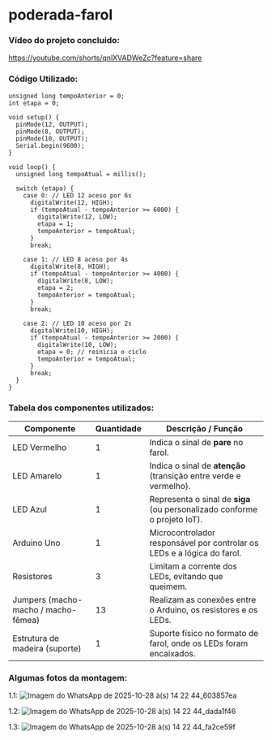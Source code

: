 # poderada-farol


### Vídeo do projeto concluido:

https://youtube.com/shorts/qnlXVADWeZc?feature=share  


### Código Utilizado:

```
unsigned long tempoAnterior = 0;
int etapa = 0;

void setup() {
  pinMode(12, OUTPUT);
  pinMode(8, OUTPUT);
  pinMode(10, OUTPUT);
  Serial.begin(9600);
}

void loop() {
  unsigned long tempoAtual = millis();

  switch (etapa) {
    case 0: // LED 12 aceso por 6s
      digitalWrite(12, HIGH);
      if (tempoAtual - tempoAnterior >= 6000) {
        digitalWrite(12, LOW);
        etapa = 1;
        tempoAnterior = tempoAtual;
      }
      break;

    case 1: // LED 8 aceso por 4s
      digitalWrite(8, HIGH);
      if (tempoAtual - tempoAnterior >= 4000) {
        digitalWrite(8, LOW);
        etapa = 2;
        tempoAnterior = tempoAtual;
      }
      break;

    case 2: // LED 10 aceso por 2s
      digitalWrite(10, HIGH);
      if (tempoAtual - tempoAnterior >= 2000) {
        digitalWrite(10, LOW);
        etapa = 0; // reinicia o ciclo
        tempoAnterior = tempoAtual;
      }
      break;
  }
}

```


### Tabela dos componentes utilizados:

| **Componente**                      | **Quantidade** | **Descrição / Função**                                                                 |
|------------------------------------|----------------|-----------------------------------------------------------------------------------------|
| LED Vermelho                       | 1              | Indica o sinal de **pare** no farol.                                                   |
| LED Amarelo                        | 1              | Indica o sinal de **atenção** (transição entre verde e vermelho).                      |
| LED Azul                           | 1              | Representa o sinal de **siga** (ou personalizado conforme o projeto IoT).              |
| Arduino Uno                        | 1              | Microcontrolador responsável por controlar os LEDs e a lógica do farol.                |
| Resistores                         | 3              | Limitam a corrente dos LEDs, evitando que queimem.                                     |
| Jumpers (macho-macho / macho-fêmea)| 13             | Realizam as conexões entre o Arduino, os resistores e os LEDs.                         |
| Estrutura de madeira (suporte)     | 1              | Suporte físico no formato de farol, onde os LEDs foram encaixados.                     |




### Algumas fotos da montagem:


1.1:
![Imagem do WhatsApp de 2025-10-28 à(s) 14 22 44_603857ea](https://github.com/user-attachments/assets/39ce2942-8d6b-420d-b5ed-b0e828f6625e)

1.2:
![Imagem do WhatsApp de 2025-10-28 à(s) 14 22 44_dada1f46](https://github.com/user-attachments/assets/9b220086-080d-40b5-9718-477ab54832cb)

1.3:
![Imagem do WhatsApp de 2025-10-28 à(s) 14 22 44_fa2ce59f](https://github.com/user-attachments/assets/2200a93c-f7aa-486f-bb51-10b26f9383d6)


